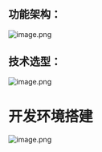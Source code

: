 ## 功能架构：

![image.png](https://cdn.nlark.com/yuque/0/2023/png/35394687/1688553629994-8f976a16-a9cd-40b3-8b62-d2ff58f7ddca.png#averageHue=%23fbfbf9&clientId=uf2ee8ceb-c611-4&from=paste&height=597&id=u0054ecad&originHeight=1193&originWidth=1976&originalType=binary&ratio=2&rotation=0&showTitle=false&size=504414&status=done&style=none&taskId=uad2db96b-171d-4ddc-b596-099449305f6&title=&width=988)

## 技术选型：

![image.png](https://cdn.nlark.com/yuque/0/2023/png/35394687/1688553579240-7881ded1-4868-4a10-9097-d49f9d24fa87.png#averageHue=%23fefefc&clientId=udd8b68b7-3d42-4&from=paste&height=683&id=uf541e71d&originHeight=1365&originWidth=2872&originalType=binary&ratio=2&rotation=0&showTitle=false&size=551437&status=done&style=none&taskId=ud8f832f4-6058-4d58-8634-0fde6befa9b&title=&width=1436)

# 开发环境搭建

![image.png](https://cdn.nlark.com/yuque/0/2023/png/35394687/1688554298290-8a47d3eb-1868-4441-8d85-dce1974eb840.png#averageHue=%23e2a49d&clientId=uf2ee8ceb-c611-4&from=paste&height=585&id=u57eaab4b&originHeight=1170&originWidth=2102&originalType=binary&ratio=2&rotation=0&showTitle=false&size=188361&status=done&style=none&taskId=ub4b4198b-be06-4385-9679-42958ac3168&title=&width=1051)
